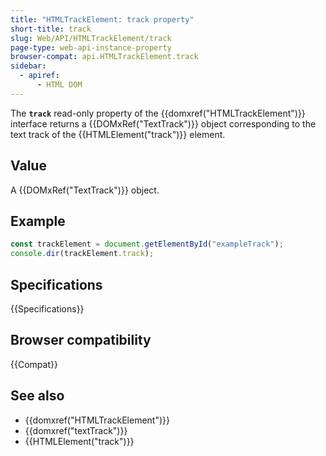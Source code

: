 ```yaml
---
title: "HTMLTrackElement: track property"
short-title: track
slug: Web/API/HTMLTrackElement/track
page-type: web-api-instance-property
browser-compat: api.HTMLTrackElement.track
sidebar:
  - apiref:
      - HTML DOM
---
```


The **`track`** read-only property of the {{domxref("HTMLTrackElement")}} interface returns a {{DOMxRef("TextTrack")}} object corresponding to the text track of the {{HTMLElement("track")}} element.

## Value

A {{DOMxRef("TextTrack")}} object.

## Example

```js
const trackElement = document.getElementById("exampleTrack");
console.dir(trackElement.track);
```

## Specifications

{{Specifications}}

## Browser compatibility

{{Compat}}

## See also

- {{domxref("HTMLTrackElement")}}
- {{domxref("textTrack")}}
- {{HTMLElement("track")}}
